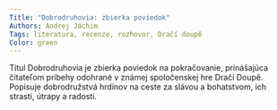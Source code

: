 ```yaml
---
Title: "Dobrodruhovia: zbierka poviedok"
Authors: Andrej Jáchim
Tags: literatura, recenze, rozhovor, Dračí doupě
Color: green
---
```

Titul Dobrodruhovia je zbierka poviedok na pokračovanie,
prinášajúca čitateľom príbehy odohrané
v známej spoločenskej hre Dračí Doupě.
Popisuje dobrodružstvá hrdinov na ceste za slávou
a bohatstvom, ich strasti, útrapy a radosti.
